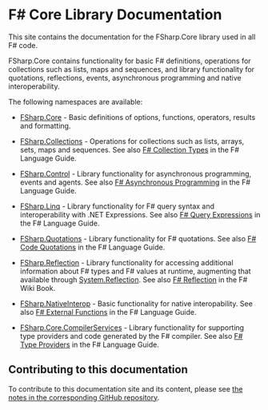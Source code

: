
# F# Core Library Documentation

This site contains the documentation for the FSharp.Core library used in all F# code.

FSharp.Core contains functionality for basic F# definitions, operations for collections such as lists, maps and sequences,
and library functionality for quotations, reflections, events, asynchronous programming and native interoperability.

The following namespaces are available:

* [FSharp.Core](reference/fsharp-core.html) - Basic definitions of options, functions, operators, results and formatting.

* [FSharp.Collections](reference/fsharp-collections.html) - Operations for collections such as lists, arrays, sets, maps and sequences. See also [F# Collection Types](https://docs.microsoft.com/dotnet/fsharp/language-reference/fsharp-collection-types) in the F# Language Guide.

* [FSharp.Control](reference/fsharp-control.html) - Library functionality for asynchronous programming, events and agents. See also [F# Asynchronous Programming](https://docs.microsoft.com/en-us/dotnet/fsharp/language-reference/asynchronous-workflows) in the F# Language Guide.

* [FSharp.Linq](reference/fsharp-linq.html) - Library functionality for F# query syntax and interoperability with .NET Expressions. See also [F# Query Expressions](https://docs.microsoft.com/en-us/dotnet/fsharp/language-reference/query-expressions) in the F# Language Guide.

* [FSharp.Quotations](reference/fsharp-quotations.html) - Library functionality for F# quotations. See also [F# Code Quotations](https://docs.microsoft.com/dotnet/fsharp/language-reference/code-quotations) in the F# Language Guide.

* [FSharp.Reflection](reference/fsharp-reflection.html) - Library functionality for accessing additional information about F# types and F# values at runtime, augmenting that available through [System.Reflection](https://docs.microsoft.com/dotnet/api/system.reflection). See also [F# Reflection](https://en.wikibooks.org/wiki/F_Sharp_Programming/Reflection) in the F# Wiki Book.  

* [FSharp.NativeInterop](reference/fsharp-linq.html) - Basic functionality for native interopability. See also [F# External Functions](https://docs.microsoft.com/en-us/dotnet/fsharp/language-reference/functions/external-functions) in the F# Language Guide. 

* [FSharp.Core.CompilerServices](reference/fsharp-core-compilerservices.html) - Library functionality for supporting type providers and code generated by the F# compiler. See also [F# Type Providers](https://docs.microsoft.com/en-us/dotnet/fsharp/tutorials/type-providers/) in the F# Language Guide. 

## Contributing to this documentation

To contribute to this documentation site and its content, please see [the notes in the corresponding GitHub repository](https://github.com/fsharp/fsharp-core-docs).
